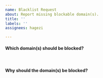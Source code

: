 ```yaml
---
name: Blacklist Request
about: Report missing blockable domain(s).
title: ''
labels: ''
assignees: hagezi

---
```


#### Which domain(s) should be blocked?

<!-- Type before this tag! -->
<br>

#### Why should the domain(s) be blocked?

<!-- Type before this tag! -->
<br>
